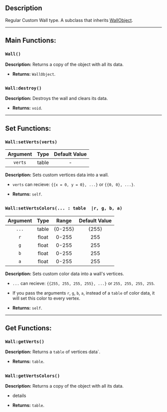 ## Description

Regular Custom Wall type.
A subclass that inherits [WallObject](https://github.com/Zly-u/OpenHexagon_CustomWall_module/wiki/WallObject-Superclass).

---

## Main Functions:

### `Wall()`

**Description:** Returns a copy of the object with all its data.

- **Returns:** `WallObject`.

##

### `Wall:destroy()`

**Description:** Destroys the wall and clears its data.

- **Returns:** `void`.

---

## Set Functions:

### `Wall:setVerts(verts)`

| Argument  | Type  | Default Value |
|:-:        |:-:    |:-:            |
| `verts` | table| - |

**Description:** Sets custom vertices data into a wall.

- `verts` can recieve: `{{x = 0, y = 0}, ...}` or `{{0, 0}, ...}`.

- **Returns:** `self`.

##

### `Wall:setVertsColors(... : table  |r, g, b, a)`

| Argument  | Type  | Range |  Default Value |
|:-:        |:-:    |:-:    |:-:|
| `...` | table | {0-255} |{255}|
| `r` | float | 0-255 |255|
| `g` | float | 0-255 |255|
| `b` | float | 0-255 |255|
| `a` | float | 0-255 |255|

**Description:** Sets custom color data into a wall's vertices.

- `...` can recieve: `{{255, 255, 255, 255}, ...}` or `255, 255, 255, 255`.
- If you pass the arguments `r`, `g`, `b`, `a`, instead of a `table` of color data, it will set this color to every vertex.


- **Returns:** `self`.

---

## Get Functions:

### `Wall:getVerts()`

**Description:** Returns a `table` of vertices data`.

- **Returns:** `table`.

##

### `Wall:getVertsColors()`

**Description:** Returns a copy of the object with all its data.

- details

- **Returns:** `table`.